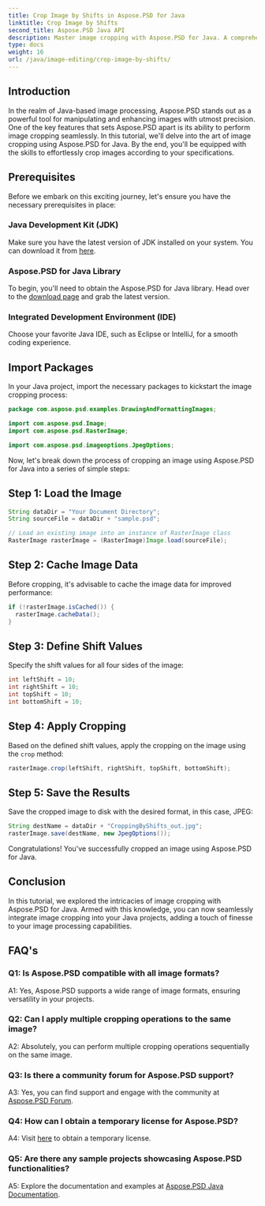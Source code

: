 ```yaml
---
title: Crop Image by Shifts in Aspose.PSD for Java
linktitle: Crop Image by Shifts
second_title: Aspose.PSD Java API
description: Master image cropping with Aspose.PSD for Java. A comprehensive tutorial for seamless image manipulation.
type: docs
weight: 16
url: /java/image-editing/crop-image-by-shifts/
---
```

## Introduction

In the realm of Java-based image processing, Aspose.PSD stands out as a powerful tool for manipulating and enhancing images with utmost precision. One of the key features that sets Aspose.PSD apart is its ability to perform image cropping seamlessly. In this tutorial, we'll delve into the art of image cropping using Aspose.PSD for Java. By the end, you'll be equipped with the skills to effortlessly crop images according to your specifications.

## Prerequisites

Before we embark on this exciting journey, let's ensure you have the necessary prerequisites in place:

### Java Development Kit (JDK)

Make sure you have the latest version of JDK installed on your system. You can download it from [here](https://www.oracle.com/java/technologies/javase-downloads.html).

### Aspose.PSD for Java Library

To begin, you'll need to obtain the Aspose.PSD for Java library. Head over to the [download page](https://releases.aspose.com/psd/java/) and grab the latest version.

### Integrated Development Environment (IDE)

Choose your favorite Java IDE, such as Eclipse or IntelliJ, for a smooth coding experience.

## Import Packages

In your Java project, import the necessary packages to kickstart the image cropping process:

```java
package com.aspose.psd.examples.DrawingAndFormattingImages;

import com.aspose.psd.Image;
import com.aspose.psd.RasterImage;

import com.aspose.psd.imageoptions.JpegOptions;
```

Now, let's break down the process of cropping an image using Aspose.PSD for Java into a series of simple steps:

## Step 1: Load the Image

```java
String dataDir = "Your Document Directory";
String sourceFile = dataDir + "sample.psd";

// Load an existing image into an instance of RasterImage class
RasterImage rasterImage = (RasterImage)Image.load(sourceFile);
```

## Step 2: Cache Image Data

Before cropping, it's advisable to cache the image data for improved performance:

```java
if (!rasterImage.isCached()) {
  rasterImage.cacheData();
}
```

## Step 3: Define Shift Values

Specify the shift values for all four sides of the image:

```java
int leftShift = 10;
int rightShift = 10;
int topShift = 10;
int bottomShift = 10;
```

## Step 4: Apply Cropping

Based on the defined shift values, apply the cropping on the image using the `crop` method:

```java
rasterImage.crop(leftShift, rightShift, topShift, bottomShift);
```

## Step 5: Save the Results

Save the cropped image to disk with the desired format, in this case, JPEG:

```java
String destName = dataDir + "CroppingByShifts_out.jpg";
rasterImage.save(destName, new JpegOptions());
```

Congratulations! You've successfully cropped an image using Aspose.PSD for Java.

## Conclusion

In this tutorial, we explored the intricacies of image cropping with Aspose.PSD for Java. Armed with this knowledge, you can now seamlessly integrate image cropping into your Java projects, adding a touch of finesse to your image processing capabilities.

## FAQ's

### Q1: Is Aspose.PSD compatible with all image formats?

A1: Yes, Aspose.PSD supports a wide range of image formats, ensuring versatility in your projects.

### Q2: Can I apply multiple cropping operations to the same image?

A2: Absolutely, you can perform multiple cropping operations sequentially on the same image.

### Q3: Is there a community forum for Aspose.PSD support?

A3: Yes, you can find support and engage with the community at [Aspose.PSD Forum](https://forum.aspose.com/c/psd/34).

### Q4: How can I obtain a temporary license for Aspose.PSD?

A4: Visit [here](https://purchase.aspose.com/temporary-license/) to obtain a temporary license.

### Q5: Are there any sample projects showcasing Aspose.PSD functionalities?

A5: Explore the documentation and examples at [Aspose.PSD Java Documentation](https://reference.aspose.com/psd/java/).

